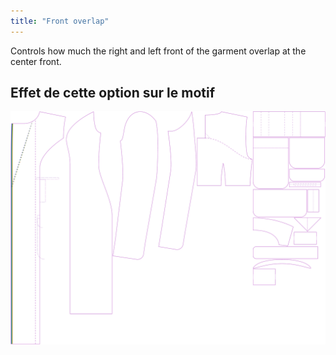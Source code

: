 ```yaml
---
title: "Front overlap"
---
```


Controls how much the right and left front of the garment overlap at the center front.

## Effet de cette option sur le motif

![This image shows the effect of this option by superimposing several variants that have a different value for this option](carlita_frontoverlap_sample.svg "Effect of this option on the pattern")
